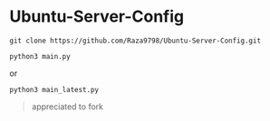 # Ubuntu-Server-Config

```git clone https://github.com/Raza9798/Ubuntu-Server-Config.git```

```python3 main.py```

or

```python3 main_latest.py```

> appreciated to fork
